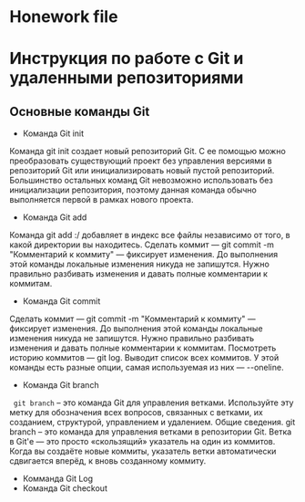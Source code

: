 # Honework file

# Инструкция по работе с Git  и удаленными репозиториями

##  Основные команды Git

* Команда Git init

Команда git init создает новый репозиторий Git. С ее помощью можно преобразовать существующий проект без управления версиями в репозиторий Git или инициализировать новый пустой репозиторий. Большинство остальных команд Git невозможно использовать без инициализации репозитория, поэтому данная команда обычно выполняется первой в рамках нового проекта.


* Команда Git add

Команда git add :/ добавляет в индекс все файлы независимо от того, в какой директории вы находитесь.
Сделать коммит — git commit -m "Комментарий к коммиту" — фиксирует изменения. До выполнения этой команды локальные изменения никуда не запишутся.
Нужно правильно разбивать изменения и давать полные комментарии к коммитам.


* Команда Git commit

Сделать коммит — git commit -m "Комментарий к коммиту" — фиксирует изменения. До выполнения этой команды локальные изменения никуда не запишутся. Нужно правильно разбивать изменения и давать полные комментарии к коммитам. Посмотреть историю коммитов — git log. Выводит список всех коммитов. У этой команды есть разные опции, самая используемая из них — --oneline.


* Команда Git branch

` git branch` – это команда Git для управления ветками. Используйте эту метку для обозначения всех вопросов, связанных с ветками, их созданием, структурой, управлением и удалением. Общие сведения. git branch – это команда для управления ветками в репозитории Git. Ветка в Git'е — это просто «скользящий» указатель на один из коммитов. Когда вы создаёте новые коммиты, указатель ветки автоматически сдвигается вперёд, к вновь созданному коммиту.



* Комманда Git Log
* Команда Git checkout



